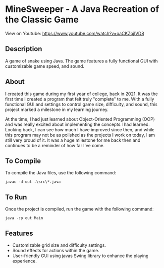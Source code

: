 # MineSweeper - A Java Recreation of the Classic Game

View on Youtube:
https://www.youtube.com/watch?v=oaCKZojlVD8

## Description
A game of snake using Java. The game features a fully functional GUI with customizable game speed, and sound.

## About
I created this game during my first year of college, back in 2021. It was the first time I created a program that felt truly "complete" to me. With a fully functional GUI and settings to control game size, difficulty, and sound, this project marked a milestone in my learning journey.

At the time, I had just learned about Object-Oriented Programming (OOP) and was really excited about implementing the concepts I had learned. Looking back, I can see how much I have improved since then, and while this program may not be as polished as the projects I work on today, I am still very proud of it. It was a huge milestone for me back then and continues to be a reminder of how far I’ve come.

## To Compile
To compile the Java files, use the following command:
```
javac -d out .\src\*.java
```

## To Run
Once the project is compiled, run the game with the following command:
```
java -cp out Main
```

## Features
- Customizable grid size and difficulty settings.
- Sound effects for actions within the game.
- User-friendly GUI using javas Swing library to enhance the playing experience.
  

